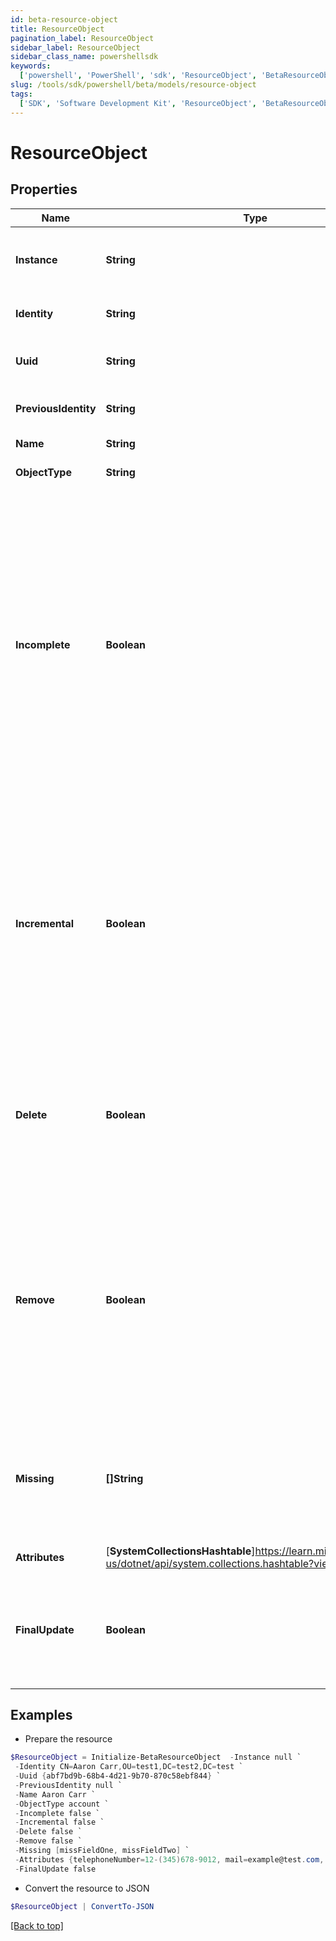 ```yaml
---
id: beta-resource-object
title: ResourceObject
pagination_label: ResourceObject
sidebar_label: ResourceObject
sidebar_class_name: powershellsdk
keywords:
  ['powershell', 'PowerShell', 'sdk', 'ResourceObject', 'BetaResourceObject']
slug: /tools/sdk/powershell/beta/models/resource-object
tags:
  ['SDK', 'Software Development Kit', 'ResourceObject', 'BetaResourceObject']
---
```


# ResourceObject

## Properties

| Name | Type | Description | Notes |
| --- | --- | --- | --- |
| **Instance** | **String** | Identifier of the specific instance where this object resides. | [optional] [readonly] |
| **Identity** | **String** | Native identity of the object in the Source. | [optional] [readonly] |
| **Uuid** | **String** | Universal unique identifier of the object in the Source. | [optional] [readonly] |
| **PreviousIdentity** | **String** | Native identity that the object has previously. | [optional] [readonly] |
| **Name** | **String** | Display name for this object. | [optional] [readonly] |
| **ObjectType** | **String** | Type of object. | [optional] [readonly] |
| **Incomplete** | **Boolean** | A flag indicating that this is an incomplete object. Used in special cases where the connector has to return account information in several phases and the objects might not have a complete set of all account attributes. The attributes in this object will replace the corresponding attributes in the Link, but no other Link attributes will be changed. | [optional] [readonly] |
| **Incremental** | **Boolean** | A flag indicating that this is an incremental change object. This is similar to incomplete but it also means that the values of any multi-valued attributes in this object should be merged with the existing values in the Link rather than replacing the existing Link value. | [optional] [readonly] |
| **Delete** | **Boolean** | A flag indicating that this object has been deleted. This is set only when doing delta aggregation and the connector supports detection of native deletes. | [optional] [readonly] |
| **Remove** | **Boolean** | A flag set indicating that the values in the attributes represent things to remove rather than things to add. Setting this implies incremental. The values which are always for multi-valued attributes are removed from the current values. | [optional] [readonly] |
| **Missing** | **[]String** | A list of attribute names that are not included in this object. This is only used with SMConnector and will only contain ""groups"". | [optional] [readonly] |
| **Attributes** | [**SystemCollectionsHashtable**]https://learn.microsoft.com/en-us/dotnet/api/system.collections.hashtable?view=net-9.0 | Attributes of this ResourceObject. | [optional] [readonly] |
| **FinalUpdate** | **Boolean** | In Aggregation, for sparse object the count for total accounts scanned identities updated is not incremented. | [optional] [readonly] |

## Examples

- Prepare the resource

```powershell
$ResourceObject = Initialize-BetaResourceObject  -Instance null `
 -Identity CN=Aaron Carr,OU=test1,DC=test2,DC=test `
 -Uuid {abf7bd9b-68b4-4d21-9b70-870c58ebf844} `
 -PreviousIdentity null `
 -Name Aaron Carr `
 -ObjectType account `
 -Incomplete false `
 -Incremental false `
 -Delete false `
 -Remove false `
 -Missing [missFieldOne, missFieldTwo] `
 -Attributes {telephoneNumber=12-(345)678-9012, mail=example@test.com, displayName=Aaron Carr} `
 -FinalUpdate false
```

- Convert the resource to JSON

```powershell
$ResourceObject | ConvertTo-JSON
```

[[Back to top]](#)
